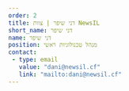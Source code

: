 ```yaml
---
order: 2
title: דני שיפר | צוות NewsIL
short_name: דני שיפר
name: דני שיפר
position: מנהל טכנולוגיות ראשי
contact:
 - type: email
   value: "dani@newsil.cf"
   link: "mailto:dani@newsil.cf"
---
```

